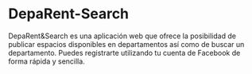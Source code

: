 DepaRent-Search
===============

DepaRent&amp;Search es una aplicación web que ofrece la posibilidad de publicar espacios disponibles en departamentos así como de buscar un departamento. Puedes registrarte utilizando tu cuenta de Facebook de forma rápida y sencilla.
